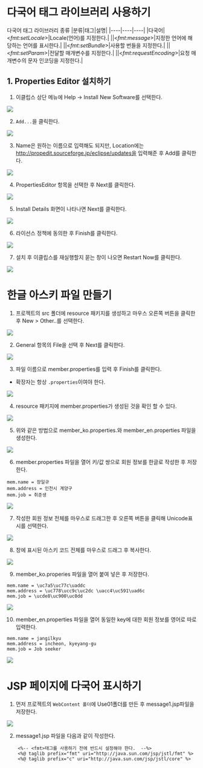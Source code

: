 # 다국어 태그 라이브러리 사용하기

다국어 태그 라이브러리 종류
|분류|태그|설명|
|----|----|----|
|다국어|<*fmt:setLocale*>|Locale(언어)를 지정한다.|
||<*fmt:message*>|지정한 언어에 해당하는 언어를 표시한다.|
||<*fmt:setBundle*>|사용할 번들을 지정한다.|
||<*fmt:setParam*>|전달할 매개변수를 지정한다.|
||<*fmt:requestEncoding*>|요청 매개변수의 문자 인코딩을 지정한다.|

## 1. Properties Editor 설치하기

1. 이클립스 상단 메뉴에 Help -> Install New Software를 선택한다.

<img src ="https://user-images.githubusercontent.com/69107255/107873825-c02c3700-6ef8-11eb-9a81-27333461bb43.png">

2. `Add...`을 클릭한다.

<img src ="https://user-images.githubusercontent.com/69107255/107873849-e356e680-6ef8-11eb-891c-f20067ec8a17.png">

3. Name은 원하는 이름으로 입력해도 되지만, Location에는 http://propedit.sourceforge.jp/eclipse/updates을 입력해준 후 Add를 클릭한다.

<img src ="https://user-images.githubusercontent.com/69107255/107873885-15684880-6ef9-11eb-9920-96b3eec2c649.png">


4. PropertiesEditor 항목을 선택한 후 Next를 클릭한다.

<img src ="https://user-images.githubusercontent.com/69107255/107874086-6dec1580-6efa-11eb-9d80-fe1d23a04747.png">

5. Install Details 화면이 나타나면 Next를 클릭한다.

<img src ="https://user-images.githubusercontent.com/69107255/107874114-9d028700-6efa-11eb-817e-14a12b48eedb.png">

6. 라이선스 정책에 동의한 후 Finish를 클릭한다.

<img src ="https://user-images.githubusercontent.com/69107255/107874132-c28f9080-6efa-11eb-8cfa-d012d6337a46.png" >

7. 설치 후 이클립스를 재실행할지 묻는 창이 나오면 Restart Now를 클릭한다.

<img src ="https://user-images.githubusercontent.com/69107255/107874183-169a7500-6efb-11eb-8f80-2f25e0d7fc83.png">


# 한글 아스키 파일 만들기

1. 프로젝트의 src 폴더에 resource 패키지를 생성하고 마우스 오른쪽 버튼을 클릭한 후 New > Other..를 선택한다.

<img src="https://user-images.githubusercontent.com/69107255/107874297-ee5f4600-6efb-11eb-8c90-c9208c23e9b0.png">

2. General 항목의 File을 선택 후 Next를 클릭한다.

<img src ="https://user-images.githubusercontent.com/69107255/107874328-1fd81180-6efc-11eb-852b-ddd1b02f4716.png">

3. 파일 이름으로 member.properties를 입력 후 Finish를 클릭한다.

- 확장자는 항상 `.properties`이여야 한다.
<img src ="https://user-images.githubusercontent.com/69107255/107874347-47c77500-6efc-11eb-9df0-5a46722eb6b1.png">

4. resource 패키지에 member.properties가 생성된 것을 확인 할 수 있다.

<img src ="https://user-images.githubusercontent.com/69107255/107874362-747b8c80-6efc-11eb-9c7a-7f130b17879e.png">

5. 위와 같은 방법으로 member_ko.properties.와 member_en.properties 파일을 생성한다.

<img src ="https://user-images.githubusercontent.com/69107255/107874384-b4427400-6efc-11eb-99e5-de6b81b2a407.png">

6. member.properties 파일을 열어 키/값 쌍으로 회원 정보를 한글로 작성한 후 저장한다.

```
mem.name = 장일규
mem.address = 인천시 계양구
mem.job = 취준생
```

<img src ="https://user-images.githubusercontent.com/69107255/107874399-de943180-6efc-11eb-9797-7d94ede6e524.png">

7. 작성한 회원 정보 전체를 마우스로 드래그한 후 오른쪽 버튼을 클릭해 Unicode표시를 선택한다.

<img src ="https://user-images.githubusercontent.com/69107255/107874431-19966500-6efd-11eb-839f-4f0b0d974285.png">

8. 창에 표시된 아스키 코드 전체를 마우스로 드래그 후 복사한다.

<img src ="https://user-images.githubusercontent.com/69107255/107874452-30d55280-6efd-11eb-986c-0a189743c63a.png">

9. member_ko.properies 파일을 열어 붙여 넣은 후 저장한다.

```
mem.name = \uc7a5\uc77c\uaddc
mem.address = \uc778\ucc9c\uc2dc \uacc4\uc591\uad6c
mem.job = \ucde8\uc900\uc0dd
```

<img src ="https://user-images.githubusercontent.com/69107255/107874486-582c1f80-6efd-11eb-92f5-79d9c51d2a90.png">

10. member_en.properties 파일을 열어 동일한 key에 대한 회원 정보를 영어로 따로 입력한다.

```
mem.name = jangilkyu
mem.address = incheon, kyeyang-gu
mem.job = Job seeker
```

<img src ="https://user-images.githubusercontent.com/69107255/107874486-582c1f80-6efd-11eb-92f5-79d9c51d2a90.png">

# JSP 페이지에 다국어 표시하기

1. 먼저 프로젝트의 `WebContent 폴더`에 Use01폴더를 만든 후 message1.jsp파일을 저장한다.

<img src ="https://user-images.githubusercontent.com/69107255/107874585-ec968200-6efd-11eb-83ab-ffe8bf8077d5.png">

2. message1.jsp 파일을 다음과 같이 작성한다.

```
	<%-- <fmt>태그를 사용하기 전에 반드시 설정해야 한다.  --%>
	<%@ taglib prefix="fmt" uri="http://java.sun.com/jsp/jstl/fmt" %>
	<%@ taglib prefix="c" uri="http://java.sun.com/jsp/jstl/core" %>
```